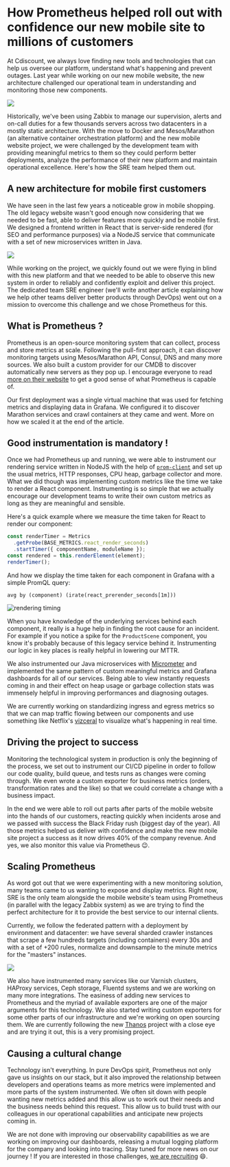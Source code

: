 
# How Prometheus helped roll out with confidence our new mobile site to millions of customers

At Cdiscount, we always love finding new tools and technologies that can help us oversee our platform, understand what's happening and prevent outages. Last year while working on our new mobile website, the new architecture challenged our operational team in understanding and monitoring those new components.

![](https://cdn.rawgit.com/Cdiscount/IT-Blog/1773872f/images/SRE/prometheus_mobile_website/cdiscount_smartphone_home.png)

Historically, we've been using Zabbix to manage our supervision, alerts and on-call duties for a few thousands servers across two datacenters in a mostly static architecture. With the move to Docker and Mesos/Marathon (an alternative container orchestration platform) and the new mobile website project, we were challenged by the development team with providing meaningful metrics to them so they could perform better deployments, analyze the performance of their new platform and maintain operational excellence. Here's how the SRE team helped them out.

## A new architecture for mobile first customers 

We have seen in the last few years a noticeable grow in mobile shopping. The old legacy website wasn't good enough now considering that we needed to be fast, able to deliver features more quickly and be mobile first. 
We designed a frontend written in React that is server-side rendered (for SEO and performance purposes) via a NodeJS service that communicate with a set of new microservices written in Java.

![](https://cdn.rawgit.com/Cdiscount/IT-Blog/1773872f/images/SRE/prometheus_mobile_website/cdiscount_smartphone_simple_architecture.png)

While working on the project, we quickly found out we were flying in blind with this new platform and that we needed to be able to observe this new system in order to reliably and confidently exploit and deliver this project. The dedicated team SRE engineer (we'll write another article explaining how we help other teams deliver better products through DevOps) went out on a mission to overcome this challenge and we chose Prometheus for this. 

## What is Prometheus ?

Prometheus is an open-source monitoring system that can collect, process and store metrics at scale. Following the pull-first approach, it can discover monitoring targets using Mesos/Marathon API, Consul, DNS and many more sources. We also built a custom provider for our CMDB to discover automatically new servers as they pop up. I encourage everyone to read [more on their website](https://prometheus.io/docs/introduction/overview/) to get a good sense of what Prometheus is capable of.

Our first deployment was a single virtual machine that was used for fetching metrics and displaying data in Grafana. We configured it to discover Marathon services and crawl containers at they came and went. More on how we scaled it at the end of the article.

## Good instrumentation is mandatory !

Once we had Prometheus up and running, we were able to instrument our rendering service written in NodeJS with the help of [`prom-client`](https://github.com/siimon/prom-client) and set up the usual metrics, HTTP responses, CPU heap, garbage collector and more. What we did though was implementing custom metrics like the time we take to render a React component. Instrumenting is so simple that we actually encourage our development teams to write their own custom metrics as long as they are meaningful and sensible.

Here's a quick example where we measure the time taken for React to render our component:

```js
const renderTimer = Metrics
  .getProbe(BASE_METRICS.react_render_seconds)
  .startTimer({ componentName, moduleName });
const rendered = this.renderElement(element);
renderTimer();
``` 

And how we display the time taken for each component in Grafana with a simple PromQL query:

```
avg by (component) (irate(react_prerender_seconds[1m]))
```

![rendering timing](https://cdn.rawgit.com/Cdiscount/IT-Blog/1773872f/images/SRE/prometheus_mobile_website/cdiscount_grafana_react.png)

When you have knowledge of the underlying services behind each component, it really is a huge help in finding the root cause for an incident. For example if you notice a spike for the `ProductScene` component, you know it's probably because of this legacy service behind it. Instrumenting our logic in key places is really helpful in lowering our MTTR. 

We also instrumented our Java microservices with [Micrometer](http://micrometer.io/) and implemented the same pattern of custom meaningful metrics and Grafana dashboards for all of our services. Being able to view instantly requests coming in and their effect on heap usage or garbage collection stats was immensely helpful in improving performances and diagnosing outages.

We are currently working on standardizing ingress and egress metrics so that we can map traffic flowing between our components and use something like Netflix's [vizceral](https://github.com/Netflix/vizceral) to visualize what's happening in real time.

## Driving the project to success

Monitoring the technological system in production is only the beginning of the process, we set out to instrument our CI/CD pipeline in order to follow our code quality, build queue, and tests runs as changes were coming through. We even wrote a custom exporter for business metrics (orders, transformation rates and the like) so that we could correlate a change with a business impact. 

In the end we were able to roll out parts after parts of the mobile website into the hands of our customers, reacting quickly when incidents arose and we passed with success the Black Friday rush (biggest day of the year).
All those metrics helped us deliver with confidence and make the new mobile site project a success as it now drives 40% of the company revenue. And yes, we also monitor this value via Prometheus :wink:. 

## Scaling Prometheus

As word got out that we were experimenting with a new monitoring solution, many teams came to us wanting to expose and display metrics. Right now, SRE is the only team alongside the mobile website's team using Prometheus (in parallel with the legacy Zabbix system) as we are trying to find the perfect architecture for it to provide the best service to our internal clients.

Currently, we follow the federated pattern with a deployment by environment and datacenter: we have several sharded crawler instances that scrape a few hundreds targets (including containers) every 30s and with a set of +200 rules, normalize and downsample to the minute metrics for the "masters" instances. 

![](https://cdn.rawgit.com/Cdiscount/IT-Blog/1773872f/images/SRE/prometheus_mobile_website/cdiscount_prometheus_architecture.png)

We also have instrumented many services like our Varnish clusters, HAProxy services, Ceph storage, Fluentd systems and we are working on many more integrations. The easiness of adding new services to Prometheus and the myriad of available exporters are one of the major arguments for this technology. We also started writing custom exporters for some other parts of our infrastructure and we're working on open sourcing them.
We are currently following the new [Thanos](https://github.com/improbable-eng/thanos) project with a close eye and are trying it out, this is a very promising project.

## Causing a cultural change

Technology isn't everything. In pure DevOps spirit, Prometheus not only gave us insights on our stack, but it also improved the relationship between developers and operations teams as more metrics were implemented and more parts of the system instrumented. We often sit down with people wanting new metrics added and this allow us to work out their needs and the business needs behind this request. This allow us to build trust with our colleagues in our operational capabilities and anticipate new projects coming in.

We are not done with improving our observability capabilities as we are working on improving our dashboards, releasing a mutual logging platform for the company and looking into tracing. Stay tuned for more news on our journey ! If you are interested in those challenges, [we are recruiting](https://emploi.cdiscount.com/offre/ingenieur-devops-hf/) :smile:. 

